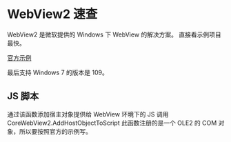 # WebView2 速查

WebView2 是微软提供的 Windows 下 WebView 的解决方案。
直接看示例项目最快。

[官方示例](https://github.com/MicrosoftEdge/WebView2Samples)

最后支持 Windows 7 的版本是 109。

## JS 脚本

通过该函数添加宿主对象提供给 WebView 环境下的 JS 调用
CoreWebView2.AddHostObjectToScript
此函数注册的是一个 OLE2 的 COM 对象，所以要按照官方的示例写。
